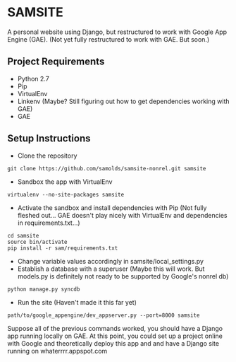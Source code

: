 SAMSITE
=======
A personal website using Django, but restructured to work with Google App Engine (GAE).
(Not yet fully restructured to work with GAE. But soon.)


Project Requirements
-------------------
* Python 2.7
* Pip
* VirtualEnv
* Linkenv (Maybe? Still figuring out how to get dependencies working with GAE)
* GAE


Setup Instructions
------------------
* Clone the repository
```
git clone https://github.com/samolds/samsite-nonrel.git samsite
```
* Sandbox the app with VirtualEnv
```
virtualenv --no-site-packages samsite
```
* Activate the sandbox and install dependencies with Pip (Not fully fleshed out... GAE doesn't play nicely with VirtualEnv and dependencies in requirements.txt...)
```
cd samsite
source bin/activate
pip install -r sam/requirements.txt
```
* Change variable values accordingly in samsite/local_settings.py
* Establish a database with a superuser (Maybe this will work. But models.py is definitely not ready to be supported by Google's nonrel db)
```
python manage.py syncdb
```

* Run the site (Haven't made it this far yet)
```
path/to/google_appengine/dev_appserver.py --port=8000 samsite
```

Suppose all of the previous commands worked, you should have a Django app running locally on GAE. At this point, you could set up a project online with Google and theoretically deploy this app and and have a Django site running on whaterrrr.appspot.com
